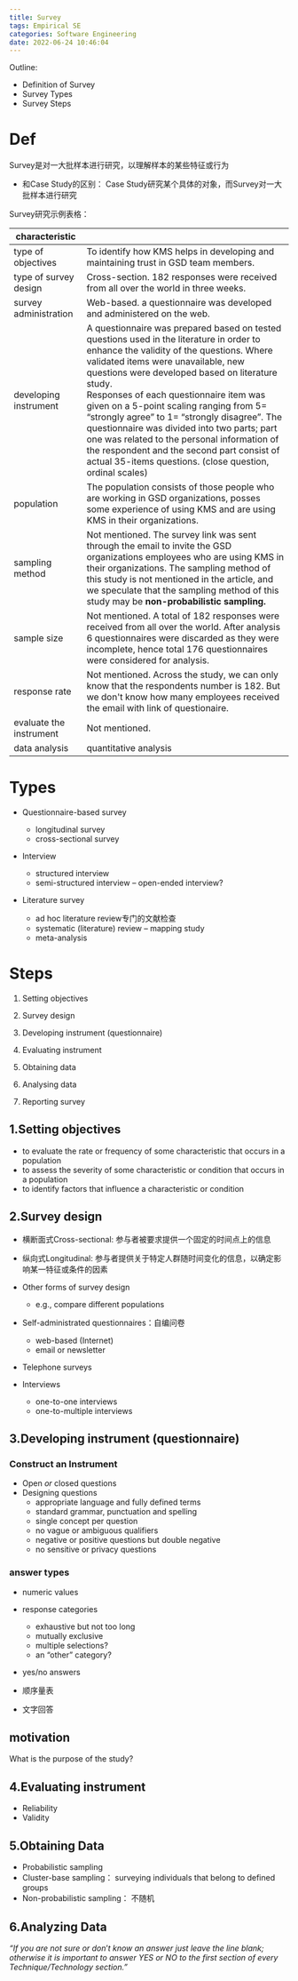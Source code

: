 ```yaml
---
title: Survey
tags: Empirical SE
categories: Software Engineering
date: 2022-06-24 10:46:04
---
```



Outline:

* Definition of Survey
* Survey Types
* Survey Steps

<!--more-->

# Def

Survey是对一大批样本进行研究，以理解样本的某些特征或行为

* 和Case Study的区别： Case Study研究某个具体的对象，而Survey对一大批样本进行研究



Survey研究示例表格：

| characteristic          |                                                              |
| ----------------------- | ------------------------------------------------------------ |
| type of objectives      | To identify how KMS helps in developing and maintaining trust in GSD team members. |
| type of survey design   | Cross-section. 182 responses were received from all over the world in three weeks. |
| survey administration   | Web-based. a questionnaire was developed and administered on the web. |
| developing instrument   | A questionnaire was prepared based on tested questions used in the literature in order to enhance the validity of the questions. Where validated items were unavailable, new questions were developed based on literature study. <br />Responses of each questionnaire item was given on a 5-point scaling ranging from 5= “strongly agree” to 1= “strongly disagree”. The questionnaire was divided into two parts; part one was related to the personal information of the respondent and the second part consist of actual 35-items questions. (close question, ordinal scales) |
| population              | The population consists of those people who are working in GSD organizations, posses some experience of using KMS and are using KMS in their organizations. |
| sampling method         | Not mentioned. The survey link was sent through the email to invite the GSD organizations employees who are using KMS in their organizations. The sampling method of this study is not mentioned in the article, and we speculate that the sampling method of this study may be **non-probabilistic sampling.** |
| sample size             | Not mentioned. A total of 182 responses were received from all over the world. After analysis 6 questionnaires were discarded as they were incomplete, hence total 176 questionnaires were considered for analysis. |
| response rate           | Not mentioned. Across the study, we can only know that the respondents number is 182. But we don't know how many employees received the email with link of questionaire. |
| evaluate the instrument | Not mentioned.                                               |
| data analysis           | quantitative analysis                                        |



# Types

* Questionnaire-based survey
  * longitudinal survey
  * cross-sectional survey

* Interview
  * structured interview
  * semi-structured interview – open-ended interview?

* Literature survey
  * ad hoc literature review专门的文献检查
  * systematic (literature) review – mapping study
  * meta-analysis

# Steps

1. Setting objectives

2. Survey design
3. Developing instrument (questionnaire)
4. Evaluating instrument
5. Obtaining data
6. Analysing data
7. Reporting survey

## 1.Setting objectives

- to evaluate the rate or frequency of some characteristic that occurs in a population
- to assess the severity of some characteristic or condition that occurs in a population
- to identify factors that influence a characteristic or condition

## 2.Survey design

* 横断面式Cross-sectional: 参与者被要求提供一个固定的时间点上的信息

* 纵向式Longitudinal: 参与者提供关于特定人群随时间变化的信息，以确定影响某一特征或条件的因素

* Other forms of survey design
  * e.g., compare different populations



* Self-administrated questionnaires：自编问卷
  * web-based (Internet)
  * email or newsletter

* Telephone surveys

* Interviews
  * one-to-one interviews
  * one-to-multiple interviews

## 3.Developing instrument (questionnaire)

### Construct an Instrument

* Open *or* closed questions
* Designing questions
  * appropriate language and fully defined terms 
  * standard grammar, punctuation and spelling
  * single concept per question
  * no vague or ambiguous qualifiers
  * negative or positive questions but double negative
  * no sensitive or privacy questions

### answer types

* numeric values
* response categories
  * exhaustive but not too long
  * mutually exclusive
  * multiple selections?
  * an “other” category?

* yes/no answers
* 顺序量表
* 文字回答

## motivation

What is the purpose of the study?


## 4.Evaluating instrument

* Reliability
* Validity

## 5.Obtaining Data

* Probabilistic sampling
* Cluster-base sampling： surveying individuals that belong to defined groups
* Non-probabilistic sampling： 不随机



## 6.Analyzing Data

*“If you are not sure or don*’*t know an answer just leave the line blank; otherwise it is important to answer YES or NO to the first section of every Technique/Technology section.”*
